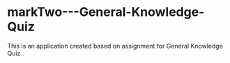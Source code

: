 # markTwo---General-Knowledge-Quiz

This is an application created based on assignment for General Knowledge Quiz .
